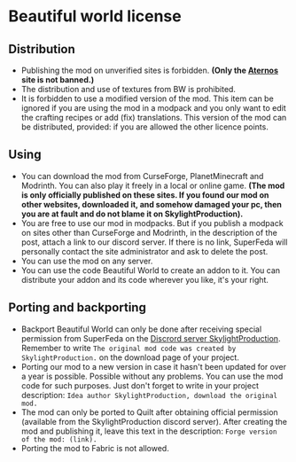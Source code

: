 # Beautiful world license
## Distribution
- Publishing the mod on unverified sites is forbidden. **(Only the [Aternos](https://aternos.org/) site is not banned.)**
- The distribution and use of textures from BW is prohibited.
- It is forbidden to use a modified version of the mod. This item can be ignored if you are using the mod in a modpack and you only want to edit the crafting recipes or add (fix) translations. This version of the mod can be distributed, provided: if you are allowed the other licence points.
## Using
- You can download the mod from CurseForge, PlanetMinecraft and Modrinth. You can also play it freely in a local or online game. **(The mod is only officially published on these sites. If you found our mod on other websites, downloaded it, and somehow damaged your pc, then you are at fault and do not blame it on SkylightProduction).**
- You are free to use our mod in modpacks. But if you publish a modpack on sites other than CurseForge and Modrinth, in the description of the post, attach a link to our discord server. If there is no link, SuperFeda will personally contact the site administrator and ask to delete the post.
- You can use the mod on any server.
- You can use the code Beautiful World to create an addon to it. You can distribute your addon and its code wherever you like, it's your right.
## Porting and backporting
- Backport Beautiful World can only be done after receiving special permission from SuperFeda on the [Discrord server SkylightProduction](https://discord.gg/GFpmfNPPPy). Remember to write `The original mod code was created by SkylightProduction.` on the download page of your project.
- Porting our mod to a new version in case it hasn't been updated for over a year is possible. Possible without any problems. You can use the mod code for such purposes. Just don't forget to write in your project description:
`Idea author SkylightProduction, download the original mod.`
- The mod can only be ported to Quilt after obtaining official permission (available from the SkylightProduction discord server). After creating the mod and publishing it, leave this text in the description:
`Forge version of the mod: (link).`
- Porting the mod to Fabric is not allowed.
